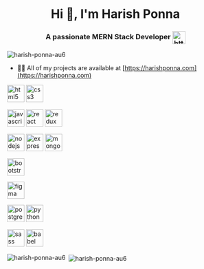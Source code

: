 <h1 align="center">Hi 👋, I'm Harish Ponna</h1>
<h3 align="center">
  A passionate MERN Stack Developer
  <a
    href="https://linkedin.com/in/https://www.linkedin.com/in/harish-ponna-b9b885ba/"
    target="blank"
    ><img
      align="center"
      src="https://cdn.jsdelivr.net/npm/simple-icons@3.0.1/icons/linkedin.svg"
      alt="https://www.linkedin.com/in/harish-ponna-b9b885ba/"
      height="30"
      width="30"
  /></a>
</h3>

<p align="left">
  <img
    src="https://komarev.com/ghpvc/?username=harish-ponna-au6"
    alt="harish-ponna-au6"
  />
</p>

- 👨‍💻 All of my projects are available at
[https://harishponna.com](https://harishponna.com)

<p align="left">
  <img
    src="https://devicons.github.io/devicon/devicon.git/icons/html5/html5-original-wordmark.svg"
    alt="html5"
    width="40"
    height="40"
  />
  <img
    src="https://devicons.github.io/devicon/devicon.git/icons/css3/css3-original-wordmark.svg"
    alt="css3"
    width="40"
    height="40"
  />

  <img
    src="https://devicons.github.io/devicon/devicon.git/icons/javascript/javascript-original.svg"
    alt="javascript"
    width="40"
    height="40"
  />
  <img
    src="https://devicons.github.io/devicon/devicon.git/icons/react/react-original-wordmark.svg"
    alt="react"
    width="40"
    height="40"
  />
  <img
    src="https://devicons.github.io/devicon/devicon.git/icons/redux/redux-original.svg"
    alt="redux"
    width="40"
    height="40"
  />

  <img
    src="https://devicons.github.io/devicon/devicon.git/icons/nodejs/nodejs-original-wordmark.svg"
    alt="nodejs"
    width="40"
    height="40"
  />
  <img
    src="https://devicons.github.io/devicon/devicon.git/icons/express/express-original-wordmark.svg"
    alt="express"
    width="40"
    height="40"
  />
  <img
    src="https://devicons.github.io/devicon/devicon.git/icons/mongodb/mongodb-original-wordmark.svg"
    alt="mongodb"
    width="40"
    height="40"
  />

  <img
    src="https://devicons.github.io/devicon/devicon.git/icons/bootstrap/bootstrap-plain.svg"
    alt="bootstrap"
    width="40"
    height="40"
  />

  <img
    src="https://www.vectorlogo.zone/logos/figma/figma-icon.svg"
    alt="figma"
    width="40"
    height="40"
  />

  <img
    src="https://devicons.github.io/devicon/devicon.git/icons/postgresql/postgresql-original-wordmark.svg"
    alt="postgresql"
    width="40"
    height="40"
  />
  <img
    src="https://devicons.github.io/devicon/devicon.git/icons/python/python-original.svg"
    alt="python"
    width="40"
    height="40"
  />

  <img
    src="https://devicons.github.io/devicon/devicon.git/icons/sass/sass-original.svg"
    alt="sass"
    width="40"
    height="40"
  />
  <img
    src="https://www.vectorlogo.zone/logos/babeljs/babeljs-icon.svg"
    alt="babel"
    width="40"
    height="40"
  />
</p>
<p>
  <img
    align="left"
    src="https://github-readme-stats.vercel.app/api/top-langs/?username=harish-ponna-au6&layout=compact&hide=html"
    alt="harish-ponna-au6"
  />
</p>

<p>
  &nbsp;<img
    align="center"
    src="https://github-readme-stats.vercel.app/api?username=harish-ponna-au6&show_icons=true"
    alt="harish-ponna-au6"
  />
</p>

<p align="center"></p>
